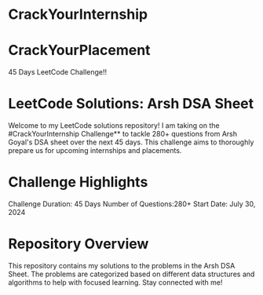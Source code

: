 # CrackYourInternship
# CrackYourPlacement
45 Days LeetCode Challenge!!
# LeetCode Solutions: Arsh DSA Sheet
Welcome to my LeetCode solutions repository! I am taking on the #CrackYourInternship Challenge** to tackle 280+ questions from Arsh Goyal's DSA sheet over the next 45 days. This challenge aims to thoroughly prepare us for upcoming internships and placements.

# Challenge Highlights
Challenge Duration: 45 Days
Number of Questions:280+
Start Date: July 30, 2024
# Repository Overview
This repository contains my solutions to the problems in the Arsh DSA Sheet. The problems are categorized based on different data structures and algorithms to help with focused learning. Stay connected with me!
